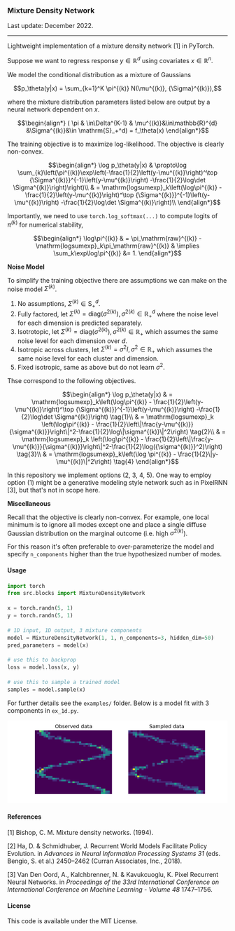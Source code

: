 ### Mixture Density Network

Last update: December 2022.

---

Lightweight implementation of a mixture density network [1] in PyTorch.

Suppose we want to regress response $y \in \mathbb{R}^{d}$ using covariates $x \in \mathbb{R}^n$.

We model the conditional distribution as a mixture of Gaussians
```math
p_\theta(y|x) = \sum_{k=1}^K \pi^{(k)} N(\mu^{(k)}, {\Sigma}^{(k)}),
```
where the mixture distribution parameters listed below are output by a neural network dependent on $x$.
```math
\begin{align*}
( \pi & \in\Delta^{K-1} & \mu^{(k)}&\in\mathbb{R}^{d} &\Sigma^{(k)}&\in \mathrm{S}_+^d) = f_\theta(x)
\end{align*}
```
The training objective is to maximize log-likelihood. The objective is clearly non-convex.
```math
\begin{align*}
\log p_\theta(y|x)
& \propto\log \sum_{k}\left(\pi^{(k)}\exp\left(-\frac{1}{2}\left(y-\mu^{(k)}\right)^\top {\Sigma^{(k)}}^{-1}\left(y-\mu^{(k)}\right) -\frac{1}{2}\log\det \Sigma^{(k)}\right)\right)\\
& = \mathrm{logsumexp}_k\left(\log\pi^{(k)} - \frac{1}{2}\left(y-\mu^{(k)}\right)^\top {\Sigma^{(k)}}^{-1}\left(y-\mu^{(k)}\right) -\frac{1}{2}\log\det \Sigma^{(k)}\right)\\
\end{align*}
```
Importantly, we need to use `torch.log_softmax(...)` to compute logits of $\pi^{(k)}$ for numerical stability,
```math
\begin{align*}
\log\pi^{(k)} & = \pi_\mathrm{raw}^{(k)} - \mathrm{logsumexp}_k\pi_\mathrm{raw}^{(k)} & \implies \sum_k\exp\log\pi^{(k)} &= 1.
\end{align*}
```

**Noise Model**

To simplify the training objective there are assumptions we can make on the noise model $\Sigma^{(k)}$.

1. No assumptions, $\Sigma^{(k)} \in \mathrm{S}_+^d$.
2. Fully factored, let $\Sigma^{(k)} = \mathrm{diag}({\sigma^2}^{(k)}), {\sigma^2}^{(k)}\in\mathbb{R}_+^d$ where the noise level for each dimension is predicted separately.
3. Isotrotopic, let $\Sigma^{(k)} = \mathrm{diag}({\sigma^2}^{(k)}), {\sigma^2}^{(k)}\in\mathbb{R}_+$ which assumes the same noise level for each dimension over $d$.
4. Isotropic across clusters, let $\Sigma^{(k)} = \sigma^2I, \sigma^2\in\mathbb{R}_+$ which assumes the same noise level for each cluster and dimension.
5. Fixed isotropic, same as above but do not learn $\sigma^2$.

Thse correspond to the following objectives.
```math
\begin{align*}
\log p_\theta(y|x) & = \mathrm{logsumexp}_k\left(\log\pi^{(k)} - \frac{1}{2}\left(y-\mu^{(k)}\right)^\top {\Sigma^{(k)}}^{-1}\left(y-\mu^{(k)}\right) -\frac{1}{2}\log\det \Sigma^{(k)}\right)  \tag{1}\\
& = \mathrm{logsumexp}_k \left(\log\pi^{(k)} - \frac{1}{2}\left\|\frac{y-\mu^{(k)}}{\sigma^{(k)}}\right\|^2-\frac{1}{2}\log\|\sigma^{(k)}\|^2\right) \tag{2}\\
& = \mathrm{logsumexp}_k \left(\log\pi^{(k)} - \frac{1}{2}\left\|\frac{y-\mu^{(k)}}{\sigma^{(k)}}\right\|^2-\frac{1}{2}\log({\sigma^{(k)}}^2)\right) \tag{3}\\
& = \mathrm{logsumexp}_k\left(\log \pi^{(k)} - \frac{1}{2}\|y-\mu^{(k)}\|^2\right) \tag{4}
\end{align*}
```
In this repository we implement options (2, 3, 4, 5). One way to employ option (1) might be a generative modeling style network such as in PixelRNN [3], but that's not in scope here.

**Miscellaneous**

Recall that the objective is clearly non-convex. For example, one local minimum is to ignore all modes except one and place a single diffuse Gaussian distribution on the marginal outcome (i.e. high ${\sigma^2}^{(k)}$).

For this reason it's often preferable to over-parameterize the model and specify `n_components` higher than the true hypothesized number of modes.

#### Usage

```python
import torch
from src.blocks import MixtureDensityNetwork

x = torch.randn(5, 1)
y = torch.randn(5, 1)

# 1D input, 1D output, 3 mixture components
model = MixtureDensityNetwork(1, 1, n_components=3, hidden_dim=50)
pred_parameters = model(x)

# use this to backprop
loss = model.loss(x, y)

# use this to sample a trained model
samples = model.sample(x)
```

For further details see the `examples/` folder. Below is a model fit with 3 components in `ex_1d.py`.

![ex_model](examples/ex_1d.png "Example model output")



#### References

[1] Bishop, C. M. Mixture density networks. (1994).

[2] Ha, D. & Schmidhuber, J. Recurrent World Models Facilitate Policy Evolution. in *Advances in Neural Information Processing Systems 31* (eds. Bengio, S. et al.) 2450–2462 (Curran Associates, Inc., 2018).

[3] Van Den Oord, A., Kalchbrenner, N. & Kavukcuoglu, K. Pixel Recurrent Neural Networks. in *Proceedings of the 33rd International Conference on International Conference on Machine Learning - Volume 48* 1747–1756.

#### License

This code is available under the MIT License.
